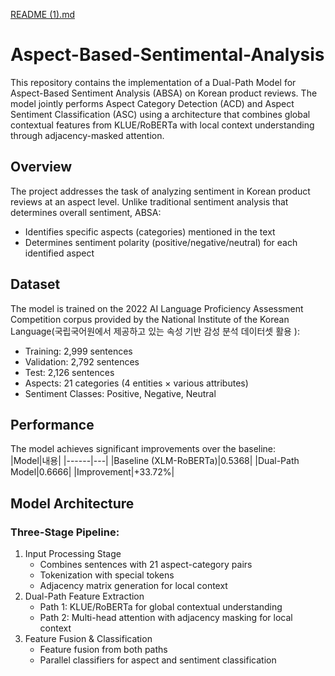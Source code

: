 [README (1).md](https://github.com/user-attachments/files/21558798/README.1.md)
# Aspect-Based-Sentimental-Analysis
This repository contains the implementation of a Dual-Path Model for Aspect-Based Sentiment Analysis (ABSA) on Korean product reviews. The model jointly performs Aspect Category Detection (ACD) and Aspect Sentiment Classification (ASC) using a architecture that combines global contextual features from KLUE/RoBERTa with local context understanding through adjacency-masked attention.

## Overview
The project addresses the task of analyzing sentiment in Korean product reviews at an aspect level. Unlike traditional sentiment analysis that determines overall sentiment, ABSA:   
  + Identifies specific aspects (categories) mentioned in the text
  + Determines sentiment polarity (positive/negative/neutral) for each identified aspect

## Dataset
The model is trained on the 2022 AI Language Proficiency Assessment Competition corpus provided by the National Institute of the Korean Language(국립국어원에서 제공하고 있는 속성 기반 감성 분석 데이터셋 활용
):
 + Training: 2,999 sentences
 + Validation: 2,792 sentences
 + Test: 2,126 sentences
 + Aspects: 21 categories (4 entities × various attributes)
 + Sentiment Classes: Positive, Negative, Neutral

## Performance
The model achieves significant improvements over the baseline:   
|Model|내용|
|------|---|
|Baseline (XLM-RoBERTa)|0.5368|
|Dual-Path Model|0.6666|
|Improvement|+33.72%|

## Model Architecture
### Three-Stage Pipeline:
1. Input Processing Stage
   + Combines sentences with 21 aspect-category pairs
   + Tokenization with special tokens 
   + Adjacency matrix generation for local context
2. Dual-Path Feature Extraction
   + Path 1: KLUE/RoBERTa for global contextual understanding
   + Path 2: Multi-head attention with adjacency masking for local context
3. Feature Fusion & Classification
   + Feature fusion from both paths
   + Parallel classifiers for aspect and sentiment classification
